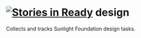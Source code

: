 [![Stories in Ready](https://badge.waffle.io/sunlightlabs/design.png?label=ready&title=Ready)](https://waffle.io/sunlightlabs/design)
design
======

Collects and tracks Sunlight Foundation design tasks.
